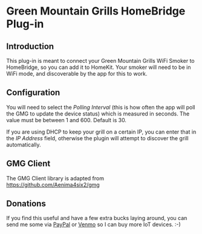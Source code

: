 # Green Mountain Grills HomeBridge Plug-in

## Introduction

This plug-in is meant to connect your Green Mountain Grills WiFi Smoker to HomeBridge, so you can add it to HomeKit. 
Your smoker will need to be in WiFi mode, and discoverable by the app for this to work.

## Configuration

You will need to select the *Polling Interval* (this is how often the
app will poll the GMG to update the device status) which is
measured in seconds. The value must be between 1 and 600. Default is 30.

If you are using DHCP to keep your grill on a certain IP, you can enter that in the *IP Address* field, otherwise
the plugin will attempt to discover the grill automatically.

## GMG Client
The GMG Client library is adapted from https://github.com/Aenima4six2/gmg

## Donations

If you find this useful and have a few extra bucks laying around, 
you can send me some via [PayPal](https://www.paypal.com/paypalme/waltmoorhouse)
or [Venmo](https://venmo.com/?txn=pay&audience=public&recipients=Walt-Moorhouse)
so I can buy more IoT devices.  :-)
